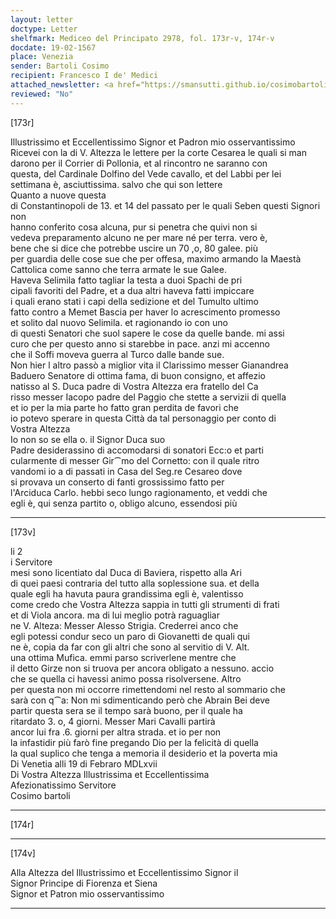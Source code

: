 ```yaml
---
layout: letter
doctype: Letter
shelfmark: Mediceo del Principato 2978, fol. 173r-v, 174r-v
docdate: 19-02-1567
place: Venezia
sender: Bartoli Cosimo
recipient: Francesco I de' Medici
attached_newsletter: <a href="https://smansutti.github.io/cosimobartoli/texts/3079_162/">3079_162</a>
reviewed: "No"
---
```


[173r]  
  
  
Illustrissimo et Eccellentissimo Signor et Padron mio osservantissimo  
Ricevei con la di V. Altezza le lettere per la corte Cesarea le quali si man  
darono per il Corrier di Pollonia, et al rincontro ne saranno con  
questa, del Cardinale Dolfino del Vede cavallo, et del Labbi per lei  
settimana è, asciuttissima. salvo che qui son lettere  
Quanto a nuove questa  
di Constantinopoli de 13. et 14 del passato per le quali Seben questi Signori non  
hanno conferito cosa alcuna, pur si penetra che quivi non si  
vedeva preparamento alcuno ne per mare né per terra. vero è,  
bene che si dice che potrebbe uscire un 70 ,o, 80 galee. più  
per guardia delle cose sue che per offesa, maximo armando la Maestà  
Cattolica come sanno che terra armate le sue Galee.  
Haveva Selimila fatto tagliar la testa a duoi Spachi de pri  
cipali favoriti del Padre, et a dua altri haveva fatti impiccare  
i quali erano stati i capi della sedizione et del Tumulto ultimo  
fatto contro a Memet Bascia per haver lo acrescimento promesso  
et solito dal nuovo Selimila. et ragionando io con uno  
di questi Senatori che suol sapere le cose da quelle bande. mi assi  
curo che per questo anno si starebbe in pace. anzi mi accenno  
che il Soffi moveva guerra al Turco dalle bande sue.  
Non hier l altro passò a miglior vita il Clarissimo messer Gianandrea  
Baduero Senatore di ottima fama, di buon consigno, et affezio  
natisso al S. Duca padre di Vostra Altezza era fratello del Ca  
risso messer Iacopo padre del Paggio che stette a servizii di quella  
et io per la mia parte ho fatto gran perdita de favori che  
io potevo sperare in questa Città da tal personaggio per conto di  
Vostra Altezza  
Io non so se ella o. il Signor Duca suo  
Padre desiderassino di accomodarsi di sonatori Ecc:o et parti  
cularmente di messer Gir⁀mo del Cornetto: con il quale ritro  
vandomi io a di passati in Casa del Seg.re Cesareo dove  
si provava un conserto di fanti grossissimo fatto per  
l'Arciduca Carlo. hebbi seco lungo ragionamento, et veddi che  
egli è, qui senza partito o, obligo alcuno, essendosi più  
  
---  

[173v]  
  
  
li 2  
i Servitore  
mesi sono licentiato dal Duca di Baviera, rispetto alla Ari  
di quei paesi contraria del tutto alla soplessione sua. et della  
quale egli ha havuta paura grandissima egli è, valentisso  
come credo che Vostra Altezza sappia in tutti gli strumenti di frati  
et di Viola ancora. ma di lui meglio potrà raguagliar  
ne V. Alteza: Messer Alesso Strigia. Crederrei anco che  
egli potessi condur seco un paro di Giovanetti de quali qui  
ne è, copia da far con gli altri che sono al servitio di V. Alt.  
una ottima Mufica. emmi parso scriverlene mentre che  
il detto Girze non si truova per ancora obligato a nessuno. accio  
che se quella ci havessi animo possa risolversene. Altro  
per questa non mi occorre rimettendomi nel resto al sommario che  
sarà con q⁀a: Non mi sdimenticando però che Abrain Bei deve  
partir questa sera se il tempo sarà buono, per il quale ha  
ritardato 3. o, 4 giorni. Messer Mari Cavalli partirà  
ancor lui fra .6. giorni per altra strada. et io per non  
la infastidir più farò fine pregando Dio per la felicità di quella  
la qual suplico che tenga a memoria il desiderio et la poverta mia  
Di Venetia alli 19 di Febraro MDLxvii  
Di Vostra Altezza Illustrissima et Eccellentissima  
Afezionatissimo Servitore  
Cosimo bartoli  
  
---  

[174r]  
  
  
  
---  

[174v]  
  
  
Alla Altezza del Illustrissimo et Eccellentissimo Signor il  
Signor Principe di Fiorenza et Siena  
Signor et Patron mio osservantissimo  
  
---  

